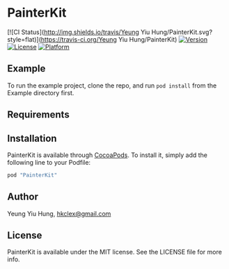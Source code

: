 # PainterKit

[![CI Status](http://img.shields.io/travis/Yeung Yiu Hung/PainterKit.svg?style=flat)](https://travis-ci.org/Yeung Yiu Hung/PainterKit)
[![Version](https://img.shields.io/cocoapods/v/PainterKit.svg?style=flat)](http://cocoapods.org/pods/PainterKit)
[![License](https://img.shields.io/cocoapods/l/PainterKit.svg?style=flat)](http://cocoapods.org/pods/PainterKit)
[![Platform](https://img.shields.io/cocoapods/p/PainterKit.svg?style=flat)](http://cocoapods.org/pods/PainterKit)

## Example

To run the example project, clone the repo, and run `pod install` from the Example directory first.

## Requirements

## Installation

PainterKit is available through [CocoaPods](http://cocoapods.org). To install
it, simply add the following line to your Podfile:

```ruby
pod "PainterKit"
```

## Author

Yeung Yiu Hung, hkclex@gmail.com

## License

PainterKit is available under the MIT license. See the LICENSE file for more info.
